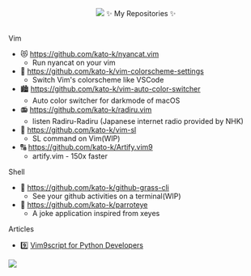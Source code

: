 <div align="center">
  
![](https://github.com/kato-k/kato-k/blob/master/header.jpeg)
✨ My Repositories ✨ </br></br>
</div>

Vim
- 😻 https://github.com/kato-k/nyancat.vim 
  - Run nyancat on your vim
- 🎨 https://github.com/kato-k/vim-colorscheme-settings
  - Switch Vim's colorscheme like VSCode
- 🏙 https://github.com/kato-k/vim-auto-color-switcher
  - Auto color switcher for darkmode of macOS
- 📻 https://github.com/kato-k/radiru.vim
  - listen Radiru-Radiru (Japanese internet radio provided by NHK)
- 🚂 https://github.com/kato-k/vim-sl
  - SL command on Vim(WIP)
- 🔠 https://github.com/kato-k/Artify.vim9
  - artify.vim - 150x faster

Shell
- 🌲 https://github.com/kato-k/github-grass-cli
  - See your github activities on a terminal(WIP)
- 🦜 https://github.com/kato-k/parroteye
  - A joke application inspired from xeyes

Articles
- 9️⃣ [Vim9script for Python Developers](https://zenn.dev/kato_k/articles/4585f83764f38b) 

[![](https://github-readme-stats.vercel.app/api?username=kato-k)](https://github.com/anuraghazra/github-readme-stats)
